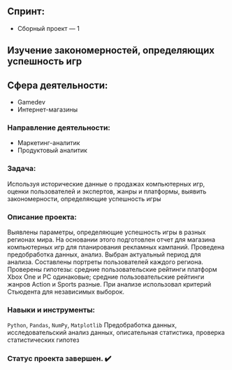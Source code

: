 ## Спринт:
- Сборный проект — 1

## Изучение закономерностей, определяющих успешность игр


## Сфера деятельности:
- Gamedev
- Интернет-магазины

### Направление деятельности:
- Маркетинг-аналитик
- Продуктовый аналитик

### Задача:
Используя исторические данные о продажах компьютерных игр, оценки пользователей и экспертов, жанры и платформы, выявить закономерности, определяющие успешность игры

### Описание проекта:
Выявлены параметры, определяющие успешность игры в разных регионах мира. На
основании этого подготовлен отчет для магазина компьютерных игр для планирования
рекламных кампаний. Проведена предобработка данных, анализ. Выбран актуальный
период для анализа. Составлены портреты пользователей каждого региона. Проверены
гипотезы: средние пользовательские рейтинги платформ Xbox One и PC одинаковые;
средние пользовательские рейтинги жанров Action и Sports разные. При анализе использовал критерий Стьюдента для независимых выборок.

### Навыки и инструменты:

`Python`, `Pandas`, `NumPy`, `Matplotlib`
Предобработка данных, исследовательский анализ данных, описательная статистика, проверка статистических гипотез

### Статус проекта завершен. :heavy_check_mark:

